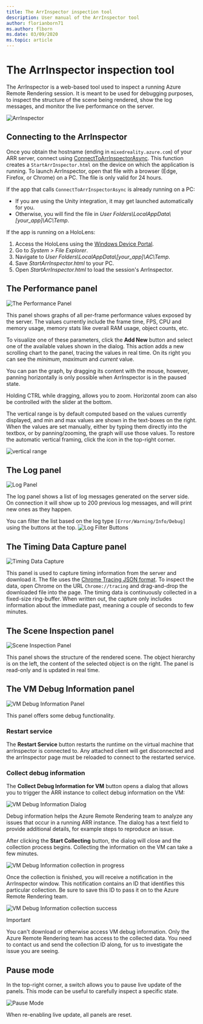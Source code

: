```yaml
---
title: The ArrInspector inspection tool
description: User manual of the ArrInspector tool
author: florianborn71
ms.author: flborn
ms.date: 03/09/2020
ms.topic: article
---
```


# The ArrInspector inspection tool

The ArrInspector is a web-based tool used to inspect a running Azure Remote Rendering session. It is meant to be used for debugging purposes, to inspect the structure of the scene being rendered, show the log messages, and monitor the live performance on the server.

![ArrInspector](./media/arr-inspector.png)

## Connecting to the ArrInspector

Once you obtain the hostname (ending in `mixedreality.azure.com`) of your ARR server, connect using [ConnectToArrInspectorAsync](../../how-tos/frontend-apis.md#connect-to-arr-inspector). This function creates a `StartArrInspector.html` on the device on which the application is running. To launch ArrInspector, open that file with a browser (Edge, Firefox, or Chrome) on a PC. The file is only valid for 24 hours.

If the app that calls `ConnectToArrInspectorAsync` is already running on a PC:

* If you are using the Unity integration, it may get launched automatically for you.
* Otherwise, you will find the file in *User Folders\\LocalAppData\\[your_app]\\AC\\Temp*.

If the app is running on a HoloLens:

1. Access the HoloLens using the [Windows Device Portal](/windows/mixed-reality/using-the-windows-device-portal).
1. Go to *System > File Explorer*.
1. Navigate to *User Folders\\LocalAppData\\[your_app]\\AC\\Temp*.
1. Save *StartArrInspector.html* to your PC.
1. Open *StartArrInspector.html* to load the session's ArrInspector.

## The Performance panel

![The Performance Panel](./media/performance-panel.png)

This panel shows graphs of all per-frame performance values exposed by the server. The values currently include the frame time, FPS, CPU and memory usage, memory stats like overall RAM usage, object counts, etc.

To visualize one of these parameters, click the **Add New** button and select one of the available values shown in the dialog. This action adds a new scrolling chart to the panel, tracing the values in real time. On its right you can see the *minimum*, *maximum* and *current* value.

You can pan the graph, by dragging its content with the mouse, however, panning horizontally is only possible when ArrInspector is in the paused state.

Holding CTRL while dragging, allows you to zoom. Horizontal zoom can also be controlled with the slider at the bottom.

The vertical range is by default computed based on the values currently displayed, and min and max values are shown in the text-boxes on the right. When the values are set manually, either by typing them directly into the textbox, or by panning/zooming, the graph will use those values. To restore the automatic vertical framing, click  the icon in the top-right corner.

![vertical range](./media/vertical-range.png)

## The Log panel

![Log Panel](./media/log-panel.png)

The log panel shows a list of log messages generated on the server side. On connection it will show up to 200 previous log messages, and will print new ones as they happen.

You can filter the list based on the log type `[Error/Warning/Info/Debug]` using the buttons at the top.
![Log Filter Buttons](./media/log-filter.png)

## The Timing Data Capture panel

![Timing Data Capture](./media/timing-data-capture.png)

This panel is used to capture timing information from the server and download it. The file uses the [Chrome Tracing JSON format](https://docs.google.com/document/d/1CvAClvFfyA5R-PhYUmn5OOQtYMH4h6I0nSsKchNAySU/edit). To inspect the data, open Chrome on the URL `Chrome://tracing` and drag-and-drop the downloaded file into the page. The timing data is continuously collected in a fixed-size ring-buffer. When written out, the capture only includes information about the immediate past, meaning a couple of seconds to few minutes.

## The Scene Inspection panel

![Scene Inspection Panel](./media/scene-inspection-panel.png)

This panel shows the structure of the rendered scene. The object hierarchy is on the left, the content of the selected object is on the right. The panel is read-only and is updated in real time.

## The VM Debug Information panel

![VM Debug Information Panel](./media/state-debugger-panel.png)

This panel offers some debug functionality.

### Restart service

The **Restart Service** button restarts the runtime on the virtual machine that arrInspector is connected to. Any attached client will get disconnected and the arrInspector page must be reloaded to connect to the restarted service.

### Collect debug information

The **Collect Debug Information for VM** button opens a dialog that allows you to trigger the ARR instance to collect debug information on the VM:

![VM Debug Information Dialog](./media/state-debugger-dialog.png)

Debug information helps the Azure Remote Rendering team to analyze any issues that occur in a running ARR instance. The dialog has a text field to provide additional details, for example steps to reproduce an issue.

After clicking the **Start Collecting** button, the dialog will close and the collection process begins. Collecting the information on the VM can take a few minutes.

![VM Debug Information collection in progress](./media/state-debugger-panel-in-progress.png)

Once the collection is finished, you will receive a notification in the ArrInspector window. This notification contains an ID that identifies this particular collection. Be sure to save this ID to pass it on to the Azure Remote Rendering team.

![VM Debug Information collection success](./media/state-debugger-snackbar-success.png)

> [!IMPORTANT]
> You can't download or otherwise access VM debug information. Only the Azure Remote Rendering team has access to the collected data. You need to contact us and send the collection ID along, for us to investigate the issue you are seeing.

## Pause mode

In the top-right corner, a switch allows you to pause live update of the panels. This mode can be useful to carefully inspect a specific state.

![Pause Mode](./media/pause-mode.png)

When re-enabling live update, all panels are reset.